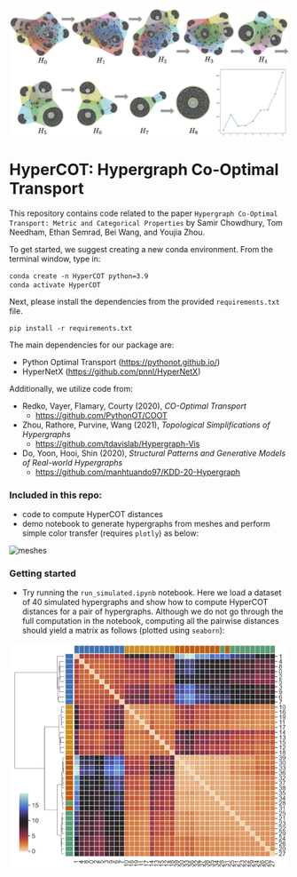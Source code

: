 ![hypergraphs](figures/hypergraph-simplify.png)
# HyperCOT: Hypergraph Co-Optimal Transport

This repository contains code related to the paper `Hypergraph Co-Optimal Transport: Metric and Categorical Properties` by Samir Chowdhury, Tom Needham, Ethan Semrad, Bei Wang, and Youjia Zhou.

To get started, we suggest creating a new conda environment. From the terminal window, type in:

```
conda create -n HyperCOT python=3.9
conda activate HyperCOT
```

Next, please install the dependencies from the provided `requirements.txt` file.

```
pip install -r requirements.txt
```

The main dependencies for our package are:
- Python Optimal Transport (https://pythonot.github.io/)
- HyperNetX (https://github.com/pnnl/HyperNetX)


Additionally, we utilize code from:
- Redko, Vayer, Flamary, Courty (2020), _CO-Optimal Transport_
    - https://github.com/PythonOT/COOT
- Zhou, Rathore, Purvine, Wang (2021), _Topological Simplifications of Hypergraphs_
    - https://github.com/tdavislab/Hypergraph-Vis
- Do, Yoon, Hooi, Shin (2020), _Structural Patterns and Generative Models of Real-world Hypergraphs_
    - https://github.com/manhtuando97/KDD-20-Hypergraph
    
    
### Included in this repo:

- code to compute HyperCOT distances
- demo notebook to generate hypergraphs from meshes and perform simple color transfer (requires `plotly`) as below:


![meshes](figures/meshes.png)
    
### Getting started 

- Try running the `run_simulated.ipynb` notebook. Here we load a dataset of 40 simulated hypergraphs and show how to compute HyperCOT distances for a pair of hypergraphs. Although we do not go through the full computation in the notebook, computing all the pairwise distances should yield a matrix as follows (plotted using `seaborn`):


![matrix](figures/res_simulated.png)